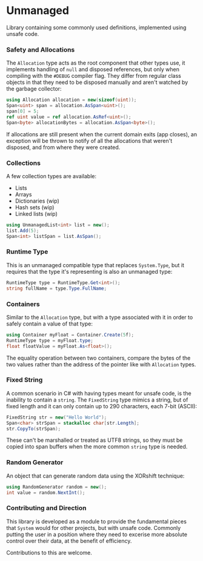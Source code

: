 
# Unmanaged
Library containing some commonly used definitions, implemented using unsafe code.

### Safety and Allocations
The `Allocation` type acts as the root component that other types use, it implements handling of `null`
and disposed references, but only when compiling with the `#DEBUG` compiler flag. They differ from regular
class objects in that they need to be disposed manually and aren't watched by the garbage collector:
```cs
using Allocation allocation = new(sizeof(uint));
Span<uint> span = allocation.AsSpan<uint>();
span[0] = 5;
ref uint value = ref allocation.AsRef<uint>();
Span<byte> allocationBytes = allocation.AsSpan<byte>();
```

If allocations are still present when the current domain exits (app closes), an exception will be thrown
to notify of all the allocations that weren't disposed, and from where they were created.

### Collections
A few collection types are available:
- Lists
- Arrays
- Dictionaries (wip)
- Hash sets (wip)
- Linked lists (wip)
```cs
using UnmanagedList<int> list = new();
list.Add(5);
Span<int> listSpan = list.AsSpan();
```

### Runtime Type
This is an unmanaged compatible type that replaces `System.Type`, but it requires that the type it's
representing is also an unmanaged type:
```cs
RuntimeType type = RuntimeType.Get<int>();
string fullName = type.Type.FullName;
```

### Containers
Similar to the `Allocation` type, but with a type associated with it in order to safely contain
a value of that type:
```cs
using Container myFloat = Container.Create(5f);
RuntimeType type = myFloat.type;
float floatValue = myFloat.As<float>();
```

The equality operation between two containers, compare the bytes of the two values rather than the
address of the pointer like with `Allocation` types.

### Fixed String
A common scenario in C# with having types meant for unsafe code, is the inability to contain a `string`.
The `FixedString` type mimics a string, but of fixed length and it can only contain up to 290 characters, each 7-bit (ASCII):
```cs
FixedString str = new("Hello World");
Span<char> strSpan = stackalloc char[str.Length];
str.CopyTo(strSpan);
```

These can't be marshalled or treated as UTF8 strings, so they must be copied into span buffers when
the more common `string` type is needed.

### Random Generator
An object that can generate random data using the XORshift technique:
```cs
using RandomGenerator random = new();
int value = random.NextInt();
```

### Contributing and Direction
This library is developed as a module to provide the fundamental pieces that `System` would
for other projects, but with unsafe code. Commonly putting the user in a position where they
need to excerise more absolute control over their data, at the benefit of efficiency.

Contributions to this are welcome.
